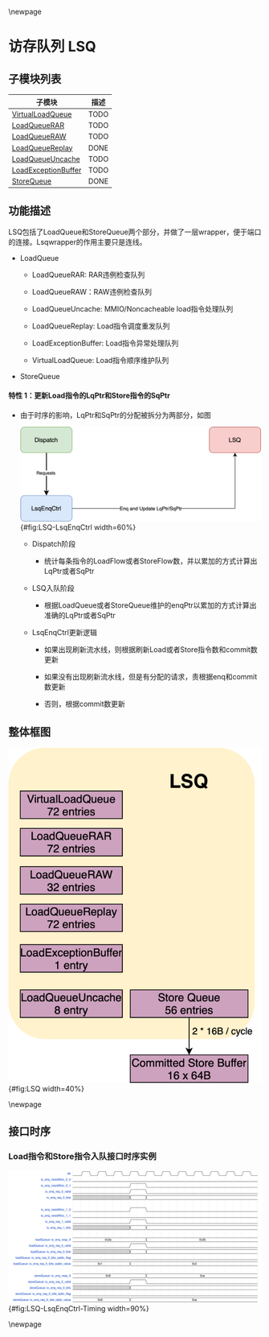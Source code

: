 
\newpage

# 访存队列 LSQ

## 子模块列表

| 子模块 | 描述 |
| --- | --- |
| [VirtualLoadQueue](VirtualLoadQueue.md)   | TODO |
| [LoadQueueRAR](LoadQueueRAR.md)           | TODO |
| [LoadQueueRAW](LoadQueueRAW.md)           | TODO |
| [LoadQueueReplay](LoadQueueReplay.md)     | DONE |
| [LoadQueueUncache](LoadQueueUncache.md)   | TODO |
| [LoadExceptionBuffer](LqExceptionBuffer.md) | TODO |
| [StoreQueue](StoreQueue.md)               | DONE |


## 功能描述

LSQ包括了LoadQueue和StoreQueue两个部分，并做了一层wrapper，便于端口的连接。Lsqwrapper的作用主要只是连线。

  * LoadQueue

    * LoadQueueRAR: RAR违例检查队列

    * LoadQueueRAW：RAW违例检查队列

    * LoadQueueUncache: MMIO/Noncacheable load指令处理队列

    * LoadQueueReplay: Load指令调度重发队列

    * LoadExceptionBuffer: Load指令异常处理队列

    * VirtualLoadQueue: Load指令顺序维护队列

  * StoreQueue

#### 特性 1：更新Load指令的LqPtr和Store指令的SqPtr

* 由于时序的影响，LqPtr和SqPtr的分配被拆分为两部分，如图

  ![LSQ分配](../figure/LSQ-LsqEnqCtrl.svg){#fig:LSQ-LsqEnqCtrl width=60%}

  * Dispatch阶段

    * 统计每条指令的LoadFlow或者StoreFlow数，并以累加的方式计算出LqPtr或者SqPtr

  * LSQ入队阶段

    * 根据LoadQueue或者StoreQueue维护的enqPtr以累加的方式计算出准确的LqPtr或者SqPtr

  * LsqEnqCtrl更新逻辑

    * 如果出现刷新流水线，则根据刷新Load或者Store指令数和commit数更新

    * 如果没有出现刷新流水线，但是有分配的请求，责根据enq和commit数更新

    * 否则，根据commit数更新

## 整体框图

![LSQ整体框架](../figure/LSQ.svg){#fig:LSQ width=40%}


\newpage

## 接口时序

### Load指令和Store指令入队接口时序实例

![入队更新](../figure/LSQ-LsqEnqCtrl-Timing.svg){#fig:LSQ-LsqEnqCtrl-Timing width=90%}

\newpage
